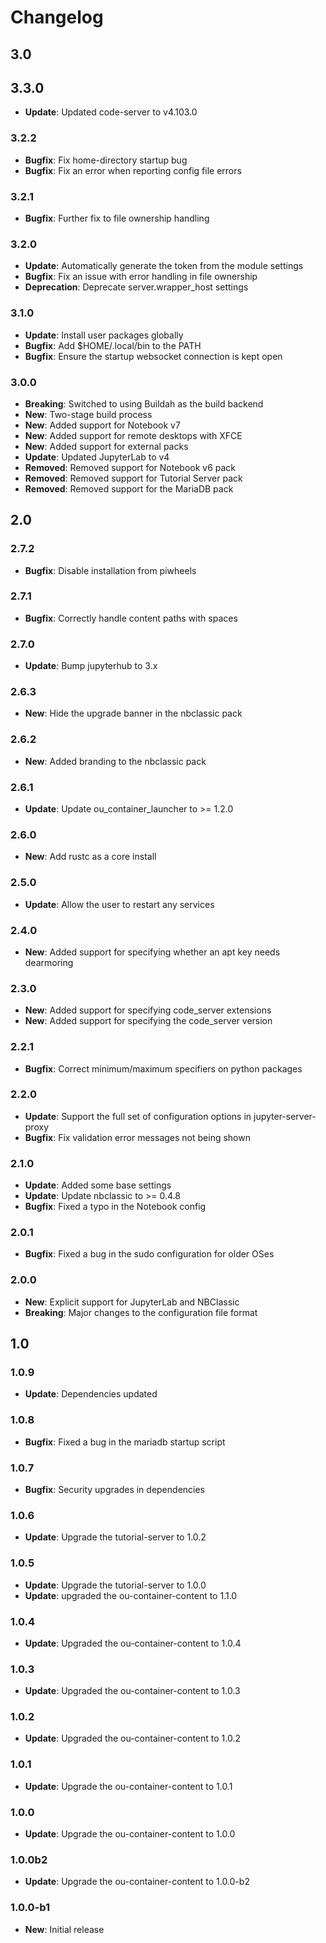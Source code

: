 # Changelog

## 3.0

## 3.3.0

* **Update**: Updated code-server to v4.103.0

### 3.2.2

* **Bugfix**: Fix home-directory startup bug
* **Bugfix**: Fix an error when reporting config file errors

### 3.2.1

* **Bugfix**: Further fix to file ownership handling

### 3.2.0

* **Update**: Automatically generate the token from the module settings
* **Bugfix**: Fix an issue with error handling in file ownership
* **Deprecation**: Deprecate server.wrapper_host settings

### 3.1.0

* **Update**: Install user packages globally
* **Bugfix**: Add $HOME/.local/bin to the PATH
* **Bugfix**: Ensure the startup websocket connection is kept open

### 3.0.0

* **Breaking**: Switched to using Buildah as the build backend
* **New**: Two-stage build process
* **New**: Added support for Notebook v7
* **New**: Added support for remote desktops with XFCE
* **New**: Added support for external packs
* **Update**: Updated JupyterLab to v4
* **Removed**: Removed support for Notebook v6 pack
* **Removed**: Removed support for Tutorial Server pack
* **Removed**: Removed support for the MariaDB pack

## 2.0

### 2.7.2

* **Bugfix**: Disable installation from piwheels

### 2.7.1

* **Bugfix**: Correctly handle content paths with spaces

### 2.7.0

* **Update**: Bump jupyterhub to 3.x

### 2.6.3

* **New**: Hide the upgrade banner in the nbclassic pack

### 2.6.2

* **New**: Added branding to the nbclassic pack

### 2.6.1

* **Update**: Update ou_container_launcher to >= 1.2.0

### 2.6.0

* **New**: Add rustc as a core install

### 2.5.0

* **Update**: Allow the user to restart any services

### 2.4.0

* **New**: Added support for specifying whether an apt key needs dearmoring

### 2.3.0

* **New**: Added support for specifying code_server extensions
* **New**: Added support for specifying the code_server version

### 2.2.1

* **Bugfix**: Correct minimum/maximum specifiers on python packages

### 2.2.0

* **Update**: Support the full set of configuration options in jupyter-server-proxy
* **Bugfix**: Fix validation error messages not being shown

### 2.1.0

* **Update**: Added some base settings
* **Update**: Update nbclassic to >= 0.4.8
* **Bugfix**: Fixed a typo in the Notebook config

### 2.0.1

* **Bugfix**: Fixed a bug in the sudo configuration for older OSes

### 2.0.0

* **New**: Explicit support for JupyterLab and NBClassic
* **Breaking**: Major changes to the configuration file format

## 1.0

### 1.0.9

* **Update**: Dependencies updated

### 1.0.8

* **Bugfix**: Fixed a bug in the mariadb startup script

### 1.0.7

* **Bugfix**: Security upgrades in dependencies

### 1.0.6

* **Update**: Upgrade the tutorial-server to 1.0.2

### 1.0.5

* **Update**: Upgrade the tutorial-server to 1.0.0
* **Update**: upgraded the ou-container-content to 1.1.0

### 1.0.4

* **Update**: Upgraded the ou-container-content to 1.0.4

### 1.0.3

* **Update**: Upgraded the ou-container-content to 1.0.3

### 1.0.2

* **Update**: Upgraded the ou-container-content to 1.0.2

### 1.0.1

* **Update**: Upgrade the ou-container-content to 1.0.1

### 1.0.0

* **Update**: Upgrade the ou-container-content to 1.0.0

### 1.0.0b2

* **Update**: Upgrade the ou-container-content to 1.0.0-b2

### 1.0.0-b1

* **New**: Initial release
